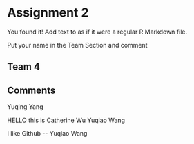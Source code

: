 # Assignment 2

You found it!  Add text to as if it were a regular R Markdown file.

Put your name in the Team Section and comment

## Team 4

## Comments
Yuqing Yang

HELLO this is Catherine Wu
Yuqiao Wang

I like Github -- Yuqiao Wang
